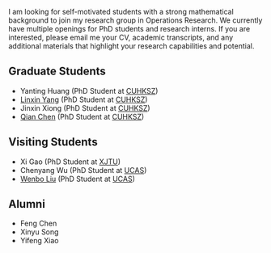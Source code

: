 I am looking for self-motivated students with a strong mathematical background to join my research group in Operations Research. We currently have multiple openings for PhD students and research interns. If you are interested, please email me your CV, academic transcripts, and any additional materials that highlight your research capabilities and potential.

## Graduate Students
- Yanting Huang (PhD Student at [CUHKSZ](https://www.cuhk.edu.cn/en))
- [Linxin Yang](https://scholar.google.com/citations?user=tQmW5QQAAAAJ&hl=en&oi=ao) (PhD Student at [CUHKSZ](https://www.cuhk.edu.cn/en))
- Jinxin Xiong (PhD Student at [CUHKSZ](https://www.cuhk.edu.cn/en))
- [Qian Chen](https://scholar.google.com/citations?user=O74Oj08AAAAJ&hl=en) (PhD Student at [CUHKSZ](https://www.cuhk.edu.cn/en))

## Visiting Students
- Xi Gao (PhD Student at [XJTU](http://en.xjtu.edu.cn/))
- Chenyang Wu (PhD Student at [UCAS](https://english.ucas.ac.cn/))
- [Wenbo Liu](https://scholar.google.com/citations?user=vc4UT08AAAAJ&hl=en) (PhD Student at [UCAS](https://english.ucas.ac.cn/))

## Alumni
- Feng Chen 
- Xinyu Song
- Yifeng Xiao

